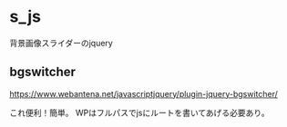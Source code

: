 # s_js
背景画像スライダーのjquery

## bgswitcher
https://www.webantena.net/javascriptjquery/plugin-jquery-bgswitcher/

これ便利！簡単。
WPはフルパスでjsにルートを書いてあげる必要あり。
